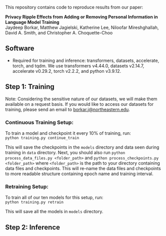 This repository contains code to reproduce results from our paper: 

**Privacy Ripple Effects from Adding or Removing Personal Information in Language Model Training**  
Jaydeep Borkar, Matthew Jagielski, Katherine Lee, Niloofar Mireshghallah, David A. Smith, and Christopher A. Choquette-Choo

## Software
- Required for training and inference: transformers, datasets, accelerate, torch, and tqdm. We use transformers v4.44.0, datasets v2.14.7, accelerate v0.29.2, torch v2.2.2, and python v3.9.12.

## Step 1: Training

Note: Considering the sensitive nature of our datasets, we will make them available on a request basis. If you would like to access our datasets for training, please send an email to borkar.j@northeastern.edu. 
### **Continuous Training Setup**: 

To train a model and checkpoint it every 10% of training, run:  
  ```python training.py continue_train``` 

  This will save the checkpoints in the ```models``` directory and data seen during training in ```data``` directory. Next, you should also run ```python process_data_files.py <folder_path>``` and ```python process_checkpoints.py <folder_path>``` where ```<folder_path>``` is the path to your directory containing data files and checkpoints. This will re-name the data files and checkpoints to more readable structure containing epoch name and training interval. 

 ### **Retraining Setup**: 
 
 To train all of our ten models for this setup, run:  
 ```python training.py retrain``` 

 This will save all the models in ```models``` directory. 

 ## Step 2: Inference 
